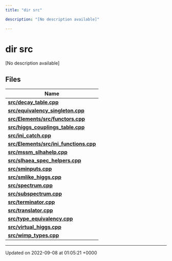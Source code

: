 ```yaml
---
title: "dir src"

description: "[No description available]"

---
```


# dir src

[No description available]

## Files

| Name           |
| -------------- |
| **[src/decay_table.cpp](/documentation/code/files/decay__table_8cpp/)**  |
| **[src/equivalency_singleton.cpp](/documentation/code/files/equivalency__singleton_8cpp/)**  |
| **[src/Elements/src/functors.cpp](/documentation/code/files/elements_2src_2functors_8cpp/)**  |
| **[src/higgs_couplings_table.cpp](/documentation/code/files/higgs__couplings__table_8cpp/)**  |
| **[src/ini_catch.cpp](/documentation/code/files/ini__catch_8cpp/)**  |
| **[src/Elements/src/ini_functions.cpp](/documentation/code/files/elements_2src_2ini__functions_8cpp/)**  |
| **[src/mssm_slhahelp.cpp](/documentation/code/files/mssm__slhahelp_8cpp/)**  |
| **[src/slhaea_spec_helpers.cpp](/documentation/code/files/slhaea__spec__helpers_8cpp/)**  |
| **[src/sminputs.cpp](/documentation/code/files/sminputs_8cpp/)**  |
| **[src/smlike_higgs.cpp](/documentation/code/files/smlike__higgs_8cpp/)**  |
| **[src/spectrum.cpp](/documentation/code/files/spectrum_8cpp/)**  |
| **[src/subspectrum.cpp](/documentation/code/files/subspectrum_8cpp/)**  |
| **[src/terminator.cpp](/documentation/code/files/terminator_8cpp/)**  |
| **[src/translator.cpp](/documentation/code/files/translator_8cpp/)**  |
| **[src/type_equivalency.cpp](/documentation/code/files/type__equivalency_8cpp/)**  |
| **[src/virtual_higgs.cpp](/documentation/code/files/virtual__higgs_8cpp/)**  |
| **[src/wimp_types.cpp](/documentation/code/files/wimp__types_8cpp/)**  |






-------------------------------

Updated on 2022-09-08 at 01:05:21 +0000
